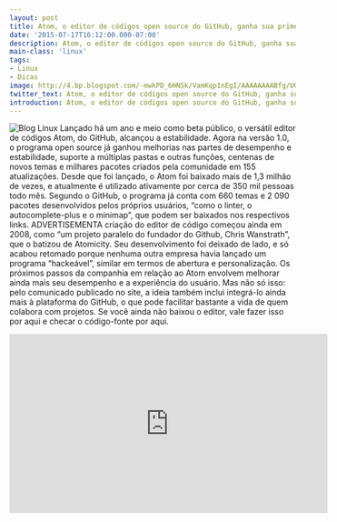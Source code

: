 ```yaml
---
layout: post
title: Atom, o editor de códigos open source do GitHub, ganha sua primeira ver...
date: '2015-07-17T16:12:00.000-07:00'
description: Atom, o editor de códigos open source do GitHub, ganha sua primeira versão
main-class: 'linux'
tags:
- Linux
- Dicas
image: http://4.bp.blogspot.com/-mwkPD_6HNSk/VamKqp1nEgI/AAAAAAAABfg/UG_NjkT4uNw/s72-c/885x592-atom-20150625202605.jpg
twitter_text: Atom, o editor de códigos open source do GitHub, ganha sua primeira versão
introduction: Atom, o editor de códigos open source do GitHub, ganha sua primeira versão
---
```

![Blog Linux](http://4.bp.blogspot.com/-mwkPD_6HNSk/VamKqp1nEgI/AAAAAAAABfg/UG_NjkT4uNw/s400/885x592-atom-20150625202605.jpg "Blog Linux")
Lançado há um ano e meio como beta público, o versátil editor de códigos Atom, do GitHub, alcançou a estabilidade. Agora na versão 1.0, o programa open source já ganhou melhorias nas partes de desempenho e estabilidade, suporte a múltiplas pastas e outras funções, centenas de novos temas e milhares pacotes criados pela comunidade em 155 atualizações.
Desde que foi lançado, o Atom foi baixado mais de 1,3 milhão de  vezes, e atualmente é utilizado ativamente por cerca de 350 mil pessoas  todo mês. Segundo o GitHub, o programa já conta com 660 temas e 2 090  pacotes desenvolvidos pelos próprios usuários, “como o linter, o  autocomplete-plus e o minimap”, que podem ser baixados nos respectivos  links.
ADVERTISEMENTA  criação do editor de código começou ainda em 2008, como “um projeto  paralelo do fundador do Github, Chris Wanstrath”, que o batizou de  Atomicity. Seu desenvolvimento foi deixado de lado, e só acabou retomado  porque nenhuma outra empresa havia lançado um programa “hackeável”,  similar em termos de abertura e personalização.
Os próximos passos da companhia em relação ao Atom envolvem melhorar  ainda mais seu desempenho e a experiência do usuário. Mas não só isso:  pelo comunicado publicado no site, a ideia também inclui integrá-lo ainda mais à  plataforma do GitHub, o que pode facilitar bastante a vida de quem  colabora com projetos. Se você ainda não baixou o editor, vale fazer isso por aqui e checar o código-fonte por aqui.
<iframe allowfullscreen="" frameborder="0" height="315" src="https://www.youtube.com/embed/Y7aEiVwBAdk" width="560"><iframe> 
Via: http://info.abril.com.br/noticias/ti/2015/06/atom-o-editor-de-codigos-open-source-do-github-ganha-sua-primeira-versao-estavel.shtml 
